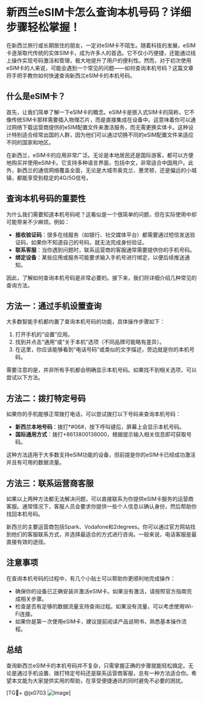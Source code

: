# 新西兰eSIM卡怎么查询本机号码？详细步骤轻松掌握！

在新西兰旅行或长期居住的朋友，一定对eSIM卡不陌生。随着科技的发展，eSIM卡逐渐取代传统的实体SIM卡，成为许多人的首选。它不仅小巧便捷，还能通过线上操作实现号码激活和管理，极大地提升了用户的便利性。然而，对于初次使用eSIM卡的人来说，可能会遇到一个常见的问题——如何查询本机号码？这篇文章将手把手教你如何快速查询新西兰eSIM卡的本机号码。

## 什么是eSIM卡？

首先，让我们简单了解一下eSIM卡的概念。eSIM卡是嵌入式SIM卡的简称，它不像传统SIM卡那样需要插入物理芯片，而是直接集成在设备中。这意味着你可以通过网络下载运营商提供的eSIM配置文件来激活服务，而无需更换实体卡。这种设计特别适合经常出国的人群，因为他们可以通过切换不同的eSIM配置文件来适应不同的国家和地区。

在新西兰，eSIM卡的应用非常广泛。无论是本地居民还是国际游客，都可以方便地购买并使用eSIM卡。它支持多种语言界面，包括中文，非常适合中国用户。此外，新西兰的通信网络覆盖全面，无论是大城市奥克兰、惠灵顿，还是偏远的小城镇，都能享受到稳定的4G/5G信号。

## 查询本机号码的重要性

为什么我们需要知道本机号码呢？这看似是一个很简单的问题，但在实际使用中却可能带来不少麻烦。例如：

- **接收验证码**：很多在线服务（如银行、社交媒体平台）都需要通过短信发送验证码，如果你不知道自己的号码，就无法完成身份验证。
- **联系客服**：当你遇到问题时，联系运营商的客服通常需要提供你的手机号码。
- **绑定设备**：某些应用或服务可能要求输入手机号进行绑定，以便后续推送通知。

因此，了解如何查询本机号码是非常必要的。接下来，我们将详细介绍几种常见的查询方法。

## 方法一：通过手机设置查询

大多数智能手机都内置了查询本机号码的功能，具体操作步骤如下：

1. 打开手机的“设置”应用。
2. 找到并点击“通用”或“关于本机”选项（不同品牌可能略有差异）。
3. 在这里，你应该能够看到“电话号码”或类似的文字描述，旁边就是你的本机号码。

需要注意的是，并非所有手机都会明确显示本机号码。如果找不到相关选项，可以尝试以下方法。

## 方法二：拨打特定号码

如果你的手机能够正常拨打电话，可以尝试拨打以下号码来查询本机号码：

- **新西兰本地号码**：拨打*#06#，按下呼叫键后，屏幕上会显示本机号码。
- **国际通用方式**：拨打+8613800138000，根据提示输入相关信息即可获取号码。

这种方法适用于大多数支持eSIM功能的设备，但前提是你的eSIM卡已经成功激活并且有可用的数据流量。

## 方法三：联系运营商客服

如果以上两种方法都无法解决问题，可以直接联系为你提供eSIM卡服务的运营商客服。通常情况下，客服人员会要求你提供一些个人信息以确认身份，然后帮助你找回本机号码。

新西兰的主要运营商包括Spark、Vodafone和2degrees。你可以通过官方网站找到他们的客服联系方式，并选择最适合的方式进行咨询。一般来说，电话客服是最直接有效的途径。

## 注意事项

在查询本机号码的过程中，有几个小贴士可以帮助你更顺利地完成操作：

- 确保你的设备已正确安装并激活eSIM卡。如果没有激活，请按照官方指南完成相关步骤。
- 检查是否有足够的数据流量支持查询过程。如果没有流量，可以考虑使用Wi-Fi连接。
- 如果你是第一次使用eSIM卡，建议提前阅读产品说明书，熟悉基本操作流程。

## 总结

查询新西兰eSIM卡的本机号码并不复杂，只需掌握正确的步骤就能轻松搞定。无论是通过手机设置、拨打特定号码还是联系运营商客服，总有一种方法适合你。希望本文能为大家提供实用的帮助，在享受便捷通讯的同时避免不必要的困扰。

[TG💪+ @jx0703 ![Image](https://github.com/user-attachments/assets/dbca1d08-cadb-493c-b0ec-ad6f7a83f270)]